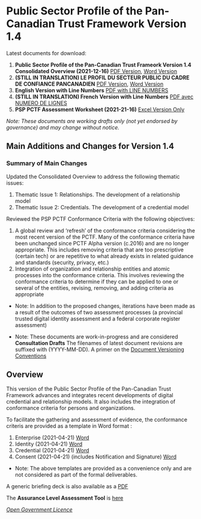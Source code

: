 # Public Sector Profile of the Pan-Canadian Trust Framework Version 1.4

Latest documents for download:

1. **Public Sector Profile of the Pan-Canadian Trust Frameork Version 1.4 Consolidated Overview (2021-12-16)**  [PDF Version](./PSP-PCTF-V-1.4-Consolidated-Overview-EN-2021-12-16.pdf),  [Word Version](./PSP-PCTF-V1.4-Consolidated-Overview-EN-2021-12-16.docx) 
2. **(STILL IN TRANSLATION) LE PROFIL DU SECTEUR PUBLIC DU CADRE DE CONFIANCE PANCANADIEN** [PDF Version](PSP-CCP-V-1.4-Vue-D-Ensemble-Regroupee-FR-2021-04-21.pdf), [Word Version](PSP-CCP-V-1.4-Vue-D-Ensemble-Regroupee-FR-2021-21-16.docx)
3. **English Version with Line Numbers** [PDF with LINE NUMBERS](./PSP-PCTF-V1.4-Consolidated-Overview-EN-LINE-NUMBERS-2021-12-16.pdf) 
4. **(STILL IN TRANSLATION) French Version with Line Numbers** [PDF avec NUMERO DE LIGNES](./PSP-CCP-V-1.4-Vue-D-Ensemble-Regroupee-NUMEROS-DE-LIGNE-FR-2021-12-16.pdf)
5. **PSP PCTF Assessment Worksheet (2021-21-16)** [Excel Version Only](./PSP-PCTF-V1.4-Assessment-Workbook-2021-12-16.xlsx)

*Note: These documents are working drafts only (not yet endorsed by governance) and may change without notice.*
## Main Additions and Changes for Version 1.4 ## 


### Summary of Main Changes ### 
Updated the Consolidated Overview to address the following thematic issues:
1.	Thematic Issue 1: Relationships. The development of a relationship model
2.	Thematic Issue 2: Credentials. The development of a credential model

Reviewed the PSP PCTF Conformance Criteria with the following objectives:

1.	A global review and ‘refresh’ of the conformance criteria considering the most recent version of the PCTF. Many of the conformance criteria have been unchanged since PCTF Alpha version (c.2016) and are no longer appropriate. This includes removing criteria that are too prescriptive (certain tech) or are repetitive to what already exists in related guidance and standards (security, privacy, etc.)
2.	Integration of organization and relationship entities and atomic processes into the conformance criteria. This involves reviewing the conformance criteria to determine if they can be applied to one or several of the entities, revising, removing, and adding criteria as appropriate

* Note: In addition to the proposed changes,  iterations have been made as a result of the outcomes of two assessment processes (a provincial trusted digital identity assessment and a federal corporate register assessment)

* Note: These documents are work-in-progress and are considered **Consultation Drafts** The filenames of latest document revisions are suffixed with (YYYY-MM-DD). A primer on the [Document Versioning Conventions](./PSP-PCTF-Versioning-Conventions.pdf)

## Overview ##
This version of the Public Sector Profile of the Pan-Canadian Trust Framework advances and integrates recent developments of digital credential and relationship models. It also includes the integration of conformance criteria for persons and organizations.


To facilitate the gathering and assessment of evidence, the conformance criteris are provided as a template in Word format :
1. Enterprise (2021-04-21) [Word](./PSP-PCTF-Evidence-Assessment-Enterprise-2021-02-19docx)
2. Identity (2021-04-21) [Word](./PSP-PCTF-Evidence-Assessment-Identity-2021-02-19.docx)
3. Credential (2021-04-21) [Word](./PSP-PCTF-Evidence-Assessment-Credential-2021-02-19.docx)
4. Consent (2021-04-21) (includes Notification and Signature) [Word](./PSP-PCTF-Evidence-Assessment-Consent-2021-02-19.docx)

* Note: The above templates are provided as a convenience only and are not considered as part of the formal deliverables.

A generic briefing deck is also available as a [PDF](https://github.com/canada-ca/PCTF-CCP/blob/master/Version1_3/Overview-of-Pan-Canadian%20Trust%20Framework.pdf)

The **Assurance Level Assessment Tool** is [here](https://canada-ca.github.io/gcdigital-tools_outils-numeriquesgc/views-vues/assurance-level-requirement/en/assurance-level-requirement.html)



*[Open Government Licence](https://open.canada.ca/en/open-government-licence-canada)*
